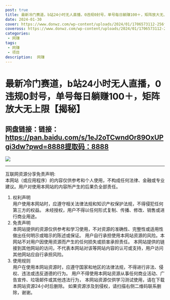 ```yaml
---
post: true
title: 最新冷门赛道，b站24小时无人直播，0违规0封号，单号每日躺赚100＋，矩阵放大无上限【揭秘】
date: 2024-01-30
cover: https://www.donwz.com/wp-content/uploads/2024/01/1706573112-256fced21565e71.jpg
coveross: https://www.donwz.com/wp-content/uploads/2024/01/1706573112-256fced21565e71.jpg
categories:
 - 网赚
tags:
 - 网赚
 - 项目
description:  网赚
---
```

# 最新冷门赛道，b站24小时无人直播，0违规0封号，单号每日躺赚100＋，矩阵放大无上限【揭秘】

## 网盘链接：链接：https://pan.baidu.com/s/1eJ2oTCwndOr89OxUPgi3dw?pwd=8888提取码：8888  

![](https://www.donwz.com/wp-content/uploads/2024/01/1706573112-256fced21565e71.jpg)

---
互联网资源分享免责声明:  
本网站（或应用程序）的内容仅供参考和个人使用，不构成任何法律、金融或专业建议。用户对使用本网站的内容所产生的后果负全部责任。
1. 权利声明  
用户使用本网站时，应遵守相关法律法规和知识产权保护法规，不得侵犯任何第三方的权益。
未经授权，用户不得以任何形式复制、传播、修改、销售或进行商业用途。
2. 免责声明  
本网站提供的资源仅供参考和学习使用，不对资源的准确性、完整性或适用性做出任何明示或暗示的陈述或保证。
用户自行承担使用本网站资源的风险。本网站不对用户因使用资源而产生的任何损失或损害承担责任。
本网站提供的链接到其他网站的访问，不代表本网站对该等网站内容的认可或支持，用户访问其他网站应自行承担风险。
3. 使用规则  
用户在使用本网站资源时，应遵守国家和地区的法律法规，不得进行非法、侵权、违法或违反道德的行为。
用户不得使用本网站资源从事任何商业活动、广告宣传、垃圾邮件或其他违法行为，
本网站资源仅供学习测试使用，请在下载本网站资源24小时后删除。
如果资源涉及到侵权，请扫描右侧二维码联系删除，谢谢。
